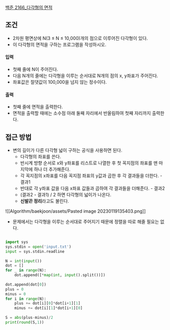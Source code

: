 

[백준 2166_다각형의 면적](https://www.acmicpc.net/problem/2166)



## 조건

- 2차원 평면상에 N(3 ≤ N ≤ 10,000)개의 점으로 이루어진 다각형이 있다. 
- 이 다각형의 면적을 구하는 프로그램을 작성하시오.



#### 입력

- 첫째 줄에 N이 주어진다. 
- 다음 N개의 줄에는 다각형을 이루는 순서대로 N개의 점의 x, y좌표가 주어진다. 
- 좌표값은 절댓값이 100,000을 넘지 않는 정수이다.


#### 출력

- 첫째 줄에 면적을 출력한다. 
- 면적을 출력할 때에는 소수점 아래 둘째 자리에서 반올림하여 첫째 자리까지 출력한다.




## 접근 방법

- 변의 길이가 다른 다각형 넓이 구하는 공식을 사용하면 된다.
	-  다각형의 좌표를 쓴다.
	- 반시계 방향 순서로 x와 y좌표를 리스트로 나열한 후 첫 꼭지점의 좌표를 맨 마지막에 하나 더 추가해준다.
	- 각 꼭지점의 x좌표를 다음 꼭지점 좌표의 y값과 곱한 후 각 결과들을 더한다. - 결과1
	- 반대로 각 y좌표 값을 다음 x좌표 값들과 곱하여 각 결과들을 더해준다. - 결과2
	- (결과2 - 결과1) / 2 하면 다각형의 넓이가 나온다.
	- **신발끈 정리**라고도 불린다.

![[Algorithm/baekjoon/assets/Pasted image 20230119135403.png]]

- 문제에서는 다각형을 이루는 순서대로 주어지기 때문에 정렬을 따로 해줄 필요는 없다.


```python

import sys  
sys.stdin = open('input.txt')  
input = sys.stdin.readline  
  
N = int(input())  
dot = []  
for _ in range(N):  
    dot.append([*map(int, input().split())])  
  
dot.append(dot[0])  
plus = 0  
minus = 0  
for i in range(N):  
    plus += dot[i][0]*dot[i+1][1]  
    minus += dot[i][1]*dot[i+1][0]  
  
S = abs(plus-minus)/2  
print(round(S,1))
```